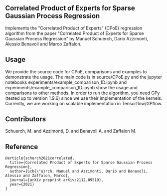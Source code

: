 ## Correlated Product of Experts for Sparse Gaussian Process Regression

Implements the "Correlated Product of Experts" (CPoE) regression algorithm from the paper "Correlated Product of Experts for Sparse Gaussian Process Regression" by Manuel Schuerch, Dario Azzimonti, Alessio Benavoli and Marco Zaffalon.


## Usage

We provide the source code for CPoE, comparisons and examples to demonstrate the usage.
The main code is in source/CPoE.py and the jupyter notebooks experiments/example_comparison_1D.ipynb and experiments/example_comparison_1D.ipynb show the usage and comparisons to other methods.
In order to run the algorithm, you need [GPy](https://github.com/SheffieldML/GPy) (tested up to version 1.9.6) since we use their implementation of the kernels.
Currently, we are working on scalable implementation in Tensorflow/GPflow.


## Contributors

Schuerch, M. and Azzimonti, D. and Benavoli A. and Zaffalon M.

## Reference

```
@article{schurch2021correlated,
  title={Correlated Product of Experts for Sparse Gaussian Process Regression},
  author={Sch{\"u}rch, Manuel and Azzimonti, Dario and Benavoli, Alessio and Zaffalon, Marco},
  journal={arXiv preprint arXiv:2112.09519},
  year={2021}
}
```